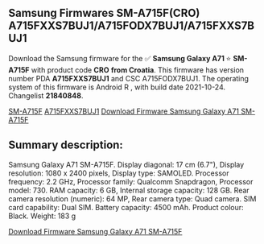 <h2>Samsung Firmwares SM-A715F(CRO) A715FXXS7BUJ1/A715FODX7BUJ1/A715FXXS7BUJ1</h2>
Download the Samsung firmware for the ✅ <strong>Samsung Galaxy A71 </strong> ⭐ <strong>SM-A715F</strong> with product code <strong>CRO</strong> <strong> from Croatia</strong>. This firmware has version number PDA <strong>A715FXXS7BUJ1</strong> and CSC A715FODX7BUJ1. The operating system of this firmware is Android R , with build date 2021-10-24. Changelist <strong>21840848</strong>.


[SM-A715F](https://samfirm.shop/samsung/model/SM-A715F)
[A715FXXS7BUJ1](https://samfirm.shop/samsung/pda/A715FXXS7BUJ1)
[Download Firmware Samsung Galaxy A71 SM-A715F](https://samfirm.shop/samsung/firmware/467911)
<h2>Summary description:</h2>
<p>Samsung Galaxy A71 SM-A715F. Display diagonal: 17 cm (6.7"), Display resolution: 1080 x 2400 pixels, Display type: SAMOLED. Processor frequency: 2.2 GHz, Processor family: Qualcomm Snapdragon, Processor model: 730. RAM capacity: 6 GB, Internal storage capacity: 128 GB. Rear camera resolution (numeric): 64 MP, Rear camera type: Quad camera. SIM card capability: Dual SIM. Battery capacity: 4500 mAh. Product colour: Black. Weight: 183 g</p>


[Download Firmware Samsung Galaxy A71 SM-A715F](https://samfirm.shop/samsung/firmware/467911)
